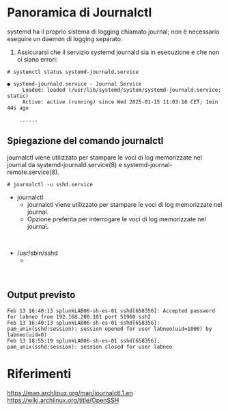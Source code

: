 # Panoramica di Journalctl

systemd ha il proprio sistema di logging chiamato journal; non è necessario eseguire un daemon di logging separato.

1. Assicurarsi che il servizio systemd journald sia in esecuzione e che non ci siano errori:
```
# systemctl status systemd-journald.service

● systemd-journald.service - Journal Service
     Loaded: loaded (/usr/lib/systemd/system/systemd-journald.service; static)
     Active: active (running) since Wed 2025-01-15 11:03:16 CET; 1min 44s ago

    ......
```

## Spiegazione del comando journalctl

journalctl viene utilizzato per stampare le voci di log memorizzate nel journal da systemd-journald.service(8) e systemd-journal-remote.service(8).

```
# journalctl -u sshd.service
```

- journalctl
    - journalctl viene utilizzato per stampare le voci di log memorizzate nel journal.
    - Opzione preferita per interrogare le voci di log memorizzate nel journal.
<br>

- /usr/sbin/sshd
    - <Inserire spiegazione qui>
<br>


## Output previsto

```
Feb 13 16:40:13 splunkLAB06-sh-es-01 sshd[658356]: Accepted password for labneo from 192.168.200.101 port 51960 ssh2
Feb 13 16:40:13 splunkLAB06-sh-es-01 sshd[658356]: pam_unix(sshd:session): session opened for user labneo(uid=1000) by labneo(uid=0)
Feb 13 18:55:19 splunkLAB06-sh-es-01 sshd[658356]: pam_unix(sshd:session): session closed for user labneo
```

# Riferimenti

https://man.archlinux.org/man/journalctl.1.en
https://wiki.archlinux.org/title/OpenSSH
